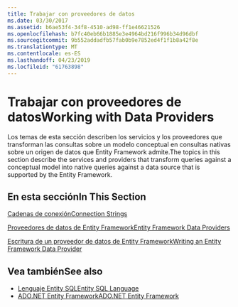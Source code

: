 ```yaml
---
title: Trabajar con proveedores de datos
ms.date: 03/30/2017
ms.assetid: b6ae53f4-34f8-4510-ad98-ff1e46621526
ms.openlocfilehash: b7fc40eb66b1885e3e4964bd216f996b34d96dbf
ms.sourcegitcommit: 9b552addadfb57fab0b9e7852ed4f1f1b8a42f8e
ms.translationtype: MT
ms.contentlocale: es-ES
ms.lasthandoff: 04/23/2019
ms.locfileid: "61763898"
---
```

# <a name="working-with-data-providers"></a><span data-ttu-id="4f946-102">Trabajar con proveedores de datos</span><span class="sxs-lookup"><span data-stu-id="4f946-102">Working with Data Providers</span></span>
<span data-ttu-id="4f946-103">Los temas de esta sección describen los servicios y los proveedores que transforman las consultas sobre un modelo conceptual en consultas nativas sobre un origen de datos que Entity Framework admite.</span><span class="sxs-lookup"><span data-stu-id="4f946-103">The topics in this section describe the services and providers that transform queries against a conceptual model into native queries against a data source that is supported by the Entity Framework.</span></span>  
  
## <a name="in-this-section"></a><span data-ttu-id="4f946-104">En esta sección</span><span class="sxs-lookup"><span data-stu-id="4f946-104">In This Section</span></span>  
 [<span data-ttu-id="4f946-105">Cadenas de conexión</span><span class="sxs-lookup"><span data-stu-id="4f946-105">Connection Strings</span></span>](../../../../../docs/framework/data/adonet/ef/connection-strings.md)  
  
 [<span data-ttu-id="4f946-106">Proveedores de datos de Entity Framework</span><span class="sxs-lookup"><span data-stu-id="4f946-106">Entity Framework Data Providers</span></span>](../../../../../docs/framework/data/adonet/ef/data-providers.md)  
  
 [<span data-ttu-id="4f946-107">Escritura de un proveedor de datos de Entity Framework</span><span class="sxs-lookup"><span data-stu-id="4f946-107">Writing an Entity Framework Data Provider</span></span>](../../../../../docs/framework/data/adonet/ef/writing-an-ef-data-provider.md)  
  
## <a name="see-also"></a><span data-ttu-id="4f946-108">Vea también</span><span class="sxs-lookup"><span data-stu-id="4f946-108">See also</span></span>

- [<span data-ttu-id="4f946-109">Lenguaje Entity SQL</span><span class="sxs-lookup"><span data-stu-id="4f946-109">Entity SQL Language</span></span>](../../../../../docs/framework/data/adonet/ef/language-reference/entity-sql-language.md)
- [<span data-ttu-id="4f946-110">ADO.NET Entity Framework</span><span class="sxs-lookup"><span data-stu-id="4f946-110">ADO.NET Entity Framework</span></span>](../../../../../docs/framework/data/adonet/ef/index.md)
